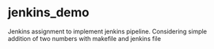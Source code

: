 # jenkins_demo

Jenkins assignment to implement jenkins pipeline. Considering simple addition of two numbers with makefile and jenkins file 
